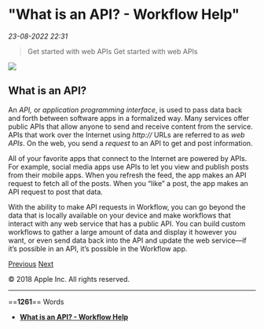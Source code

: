 # "What is an API? - Workflow Help"

*23-08-2022 22:31* 

> Get started with web APIs
Get started with web APIs

![](https://help.apple.com/workflow/en.lproj/GlobalArt/AppIconDefault_Workflow.png)

## What is an API?

An *API,* or *application programming interface*, is used to pass data back and forth between software apps in a formalized way. Many services offer public APIs that allow anyone to send and receive content from the service. APIs that work over the Internet using *http://* URLs are referred to as *web APIs*. On the web, you send a *request* to an API to get and post information.

All of your favorite apps that connect to the Internet are powered by APIs. For example, social media apps use APIs to let you view and publish posts from their mobile apps. When you refresh the feed, the app makes an API request to fetch all of the posts. When you “like” a post, the app makes an API request to post that data.

With the ability to make API requests in Workflow, you can go beyond the data that is locally available on your device and make workflows that interact with any web service that has a public API. You can build custom workflows to gather a large amount of data and display it however you want, or even send data back into the API and update the web service—if it’s possible in an API, it’s possible in the Workflow app.

[Previous](https://help.apple.com/workflow/#/apd2d448b2de) [Next](https://help.apple.com/workflow/#/apdab3bb9a7e)

© 2018 Apple Inc. All rights reserved.
***

==**1261**== Words

- **[What is an API? - Workflow Help](https://help.apple.com/workflow/#/apd2e30c9d45)**